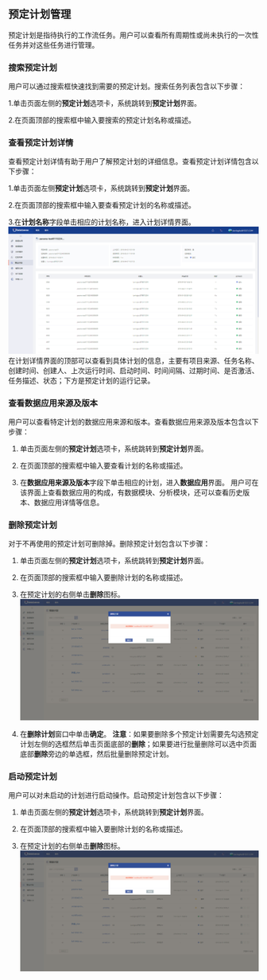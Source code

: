 ## 预定计划管理
预定计划是指待执行的工作流任务。用户可以查看所有周期性或尚未执行的一次性任务并对这些任务进行管理。

### 搜索预定计划
用户可以通过搜索框快速找到需要的预定计划。搜索任务列表包含以下步骤：

1.单击页面左侧的**预定计划**选项卡，系统跳转到**预定计划**界面。

2.在页面顶部的搜索框中输入要搜索的预定计划名称或描述。
  
### 查看预定计划详情
查看预定计划详情有助于用户了解预定计划的详细信息。查看预定计划详情包含以下步骤：

1.单击页面左侧**预定计划**选项卡，系统跳转到**预定计划**界面。

2.在页面顶部的搜索框中输入要查看预定计划的名称或描述。

3.在**计划名称**字段单击相应的计划名称，进入计划详情界面。
![](/assets/预定计划详情.png)
在计划详情界面的顶部可以查看到具体计划的信息，主要有项目来源、任务名称、创建时间、创建人、上次运行时间、启动时间、时间间隔、过期时间、是否激活、任务描述、状态；下方是预定计划的运行记录。

### 查看数据应用来源及版本
用户可以查看特定计划的数据应用来源和版本。查看数据应用来源及版本包含以下步骤：

1. 单击页面左侧的**预定计划**选项卡，系统跳转到**预定计划**界面。

2. 在页面顶部的搜索框中输入要查看计划的名称或描述。

3. 在**数据应用来源及版本**字段下单击相应的计划，进入**数据应用**界面。
用户可在该界面上查看数据应用的构成，有数据模块、分析模块，还可以查看历史版本、数据应用详情等信息。

### 删除预定计划
对于不再使用的预定计划可删除掉。删除预定计划包含以下步骤：

1. 单击页面左侧的**预定计划**选项卡，系统跳转到**预定计划**界面。

2. 在页面顶部的搜索框中输入要删除计划的名称或描述。

3. 在预定计划的右侧单击**删除**图标。
![](/assets/删除计划.png)

4. 在**删除计划**窗口中单击**确定**。
**注意**：如果要删除多个预定计划需要先勾选预定计划左侧的选框然后单击页面底部的**删除**；如果要进行批量删除可以选中页面底部**删除**旁边的单选框，然后批量删除预定计划。

### 启动预定计划
用户可以对未启动的计划进行启动操作。启动预定计划包含以下步骤：

1. 单击页面左侧的**预定计划**选项卡，系统跳转到**预定计划**界面。

2. 在页面顶部的搜索框中输入要删除计划的名称或描述。

3. 在预定计划的右侧单击**删除**图标。
![](/assets/删除计划.png)








